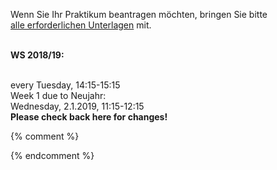 

Wenn Sie Ihr Praktikum beantragen möchten, bringen Sie bitte<br />
<a href ="https://imi-bachelor.htw-berlin.de/studium/praktikum/#c10769">
alle erforderlichen Unterlagen</a> mit.
<br /><br />

<b>WS 2018/19:</b>

<br/>
every Tuesday, 14:15-15:15<br/>
Week 1 due to Neujahr:<br/>
Wednesday, 2.1.2019, 11:15-12:15<br/>
<b>Please check back here for changes!</b><br />

{% comment %}
<div class="alert alert-info" role="alert"></div>

<div class="alert alert-danger" role="alert"></div>


{% endcomment %}
